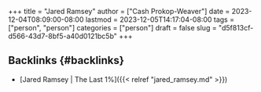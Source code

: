 +++
title = "Jared Ramsey"
author = ["Cash Prokop-Weaver"]
date = 2023-12-04T08:09:00-08:00
lastmod = 2023-12-05T14:17:04-08:00
tags = ["person", "person"]
categories = ["person"]
draft = false
slug = "d5f813cf-d566-43d7-8bf5-a40d0121bc5b"
+++

## Backlinks {#backlinks}

-   [Jared Ramsey | The Last 1%]({{< relref "jared_ramsey.md" >}})
